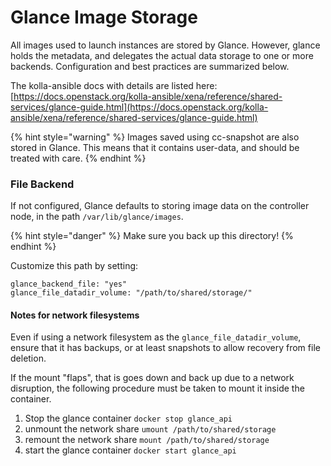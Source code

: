 # Glance Image Storage



All images used to launch instances are stored by Glance. However, glance holds the metadata, and delegates the actual data storage to one or more backends. Configuration and best practices are summarized below.

The kolla-ansible docs with details are listed here: [https://docs.openstack.org/kolla-ansible/xena/reference/shared-services/glance-guide.html](https://docs.openstack.org/kolla-ansible/xena/reference/shared-services/glance-guide.html)

{% hint style="warning" %}
Images saved using cc-snapshot are also stored in Glance. This means that it contains user-data, and should be treated with care.
{% endhint %}

### File Backend

If not configured, Glance defaults to storing image data on the controller node, in the path `/var/lib/glance/images`.&#x20;

{% hint style="danger" %}
Make sure you back up this directory!
{% endhint %}

Customize this path by setting:

```
glance_backend_file: "yes"
glance_file_datadir_volume: "/path/to/shared/storage/"
```

#### Notes for network filesystems

Even if using a network filesystem as the `glance_file_datadir_volume`, ensure that it has backups, or at least snapshots to allow recovery from file deletion.

If the mount "flaps", that is goes down and back up due to a network disruption, the following procedure must be taken to mount it inside the container.

1. Stop the glance container `docker stop glance_api`
2. unmount the network share `umount /path/to/shared/storage`
3. remount the network share `mount /path/to/shared/storage`
4. start the glance container `docker start glance_api`
